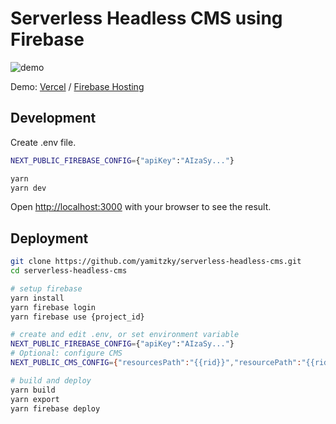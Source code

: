 # Serverless Headless CMS using Firebase

![demo](https://user-images.githubusercontent.com/623449/94364347-87372580-0103-11eb-80fd-341231ebe19c.gif)

Demo: [Vercel](https://serverless-headless-cms.vercel.app/) / [Firebase Hosting](https://serverless-headless-cms.web.app/)

## Development

Create .env file.

```bash
NEXT_PUBLIC_FIREBASE_CONFIG={"apiKey":"AIzaSy..."}
```

```bash
yarn
yarn dev
```

Open [http://localhost:3000](http://localhost:3000) with your browser to see the result.

## Deployment

```bash
git clone https://github.com/yamitzky/serverless-headless-cms.git
cd serverless-headless-cms

# setup firebase
yarn install
yarn firebase login
yarn firebase use {project_id}

# create and edit .env, or set environment variable
NEXT_PUBLIC_FIREBASE_CONFIG={"apiKey":"AIzaSy..."}
# Optional: configure CMS
NEXT_PUBLIC_CMS_CONFIG={"resourcesPath":"{{rid}}","resourcePath":"{{rid}}/{{iid}}","userAppsPath":"users/_/applications","userAppPath":"users/_/applications/{{id}}","title":"Your CMS","hideGitHubLogo":true,"hideLandingPage":true,"authMethods":["google"],"singleProject":true,"schemaPermission":"owner","securityPermission":"owner"}

# build and deploy
yarn build
yarn export
yarn firebase deploy
```
